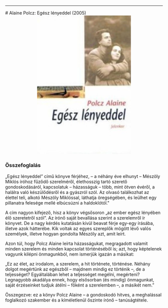 <hr/>
# <a name="id_1818">Alaine Polcz: Egész lényeddel (2005)</a>
<center><img src="https://github.com/BercziSandor/calibre_lib/raw/main/main/Alaine%20Polcz/Egesz%20lenyeddel%20%281818%29/cover.jpg" alt="cover" width="300"/></center>

### Összefoglalás
<div>
<p>„Egész lényeddel” című könyve férjéhez, – a néhány éve elhunyt – Mészöly Miklós íróhoz fűződő szerelméről, élethosszig tartó szerető gondoskodásáról, kapcsolatuk – házasságuk – több, mint ötven évéről, a halálra való készülődésről és a gyászról szól. Az olvasó találkozhat az élettel teli, alkotó Mészöly Miklóssal, láthatja öregségében, és leülhet egy pillanatra felesége mellé elbúcsúzni a haldoklótól." </p>
<p>A cím nagyon kifejező, hisz a könyv végsősoron „az ember egész lényében élő szeretetről szól”. Az írónő saját bevallása szerint a szerelemről ír könyvet. De a nagy kérdés kutatásán kívül beavat férje egy-egy írásába, illetve azok hátterébe. Kik voltak az egyes szereplők mögött lévő valós személyek, illetve hogyan gondolta Mészöly azt, amit leírt. </p>
<p>Azon túl, hogy Polcz Alaine leírta házasságukat, megragadott valamit minden szerelem és minden kapcsolat történéséből is; azt, hogy képtelenek vagyunk kilépni önmagunkból, nem ismerjük igazán a másikat: </p>
<p>„Ez az élet, az irodalom, a szerelem, a hit története, történése. Néhány dolgot megértünk az egészből – majdnem mindig ez történik –, de a teljességet? Egyáltalában lehet a teljességet megélni, megérteni? Legnagyobb akadálya ennek, hogy elsősorban (és mindig) önmagunkat, saját érzéseinket tudjuk átélni – főként a szerelemben –, a másikét nem.” </p>
<p>Összegezve: ez a könyv Polcz Alaine – a gondoskodó hitves, a meghalással foglalkozó szakember és a kíméletlenül őszinte írónő – tanúságtétele.</p></div>


